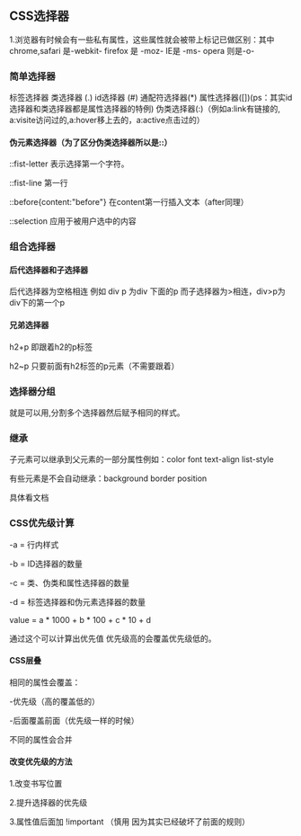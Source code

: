 ## CSS选择器

1.浏览器有时候会有一些私有属性，这些属性就会被带上标记已做区别：其中chrome,safari 是-webkit- firefox 是 -moz- IE是 -ms- opera 则是-o-

### 简单选择器

标签选择器  类选择器 (.)  id选择器 (#)  通配符选择器(*)  属性选择器([])(ps：其实id选择器和类选择器都是属性选择器的特例)  伪类选择器(:)（例如a:link有链接的, a:visite访问过的,a:hover移上去的，a:active点击过的）



#### 伪元素选择器（为了区分伪类选择器所以是::）

::fist-letter  表示选择第一个字符。

::fist-line 第一行 

 ::before{content:"before"} 在content第一行插入文本（after同理）

::selection 应用于被用户选中的内容

### 组合选择器

#### 后代选择器和子选择器

后代选择器为空格相连  例如 div p  为div 下面的p 而子选择器为>相连，div>p为div下的第一个p

#### 兄弟选择器

h2+p 即跟着h2的p标签

h2~p 只要前面有h2标签的p元素（不需要跟着）

### 选择器分组

就是可以用,分割多个选择器然后赋予相同的样式。

### 继承

子元素可以继承到父元素的一部分属性例如：color font text-align list-style

有些元素是不会自动继承：background border position

具体看文档

### CSS优先级计算

-a = 行内样式

-b = ID选择器的数量

-c = 类、伪类和属性选择器的数量

-d = 标签选择器和伪元素选择器的数量

value = a * 1000 + b * 100 + c * 10 + d

通过这个可以计算出优先值 优先级高的会覆盖优先级低的。

#### CSS层叠

相同的属性会覆盖：

-优先级（高的覆盖低的）

-后面覆盖前面（优先级一样的时候）

不同的属性会合并

#### 改变优先级的方法

1.改变书写位置

2.提升选择器的优先级

3.属性值后面加 !important （慎用 因为其实已经破坏了前面的规则）



